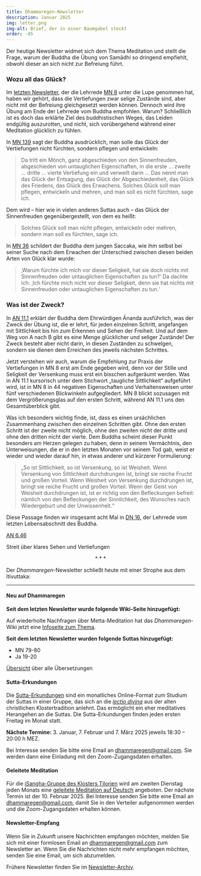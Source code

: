```yaml
---
title: Dhammaregen-Newsletter
description: Januar 2025
img: letter.png
img-alt: Brief, der in einer Baumgabel steckt
order: -45
---
```


Der heutige Newsletter widmet sich dem Thema Meditation und stellt die Frage, warum der Buddha die Übung von Samādhi so dringend empfiehlt, obwohl dieser an sich nicht zur Befreiung führt.

### Wozu all das Glück?

Im [letzten Newsletter](#/wiki/news/2024-12), der die Lehrrede [MN 8](#/sutta/mn8/de/sabbamitta) unter die Lupe genommen hat, haben wir gehört, dass die Vertiefungen zwar selige Zustände sind, aber nicht mit der Befreiung gleichgesetzt werden können. Dennoch wird ihre Übung am Ende der Lehrrede vom Buddha empfohlen. Warum? Schließlich ist es doch das erklärte Ziel des buddhistischen Weges, das Leiden endgültig auszurotten, und nicht, sich vorübergehend während einer Meditation glücklich zu fühlen.

In [MN 139](#/sutta/mn139:9.14/de/sabbamitta) sagt der Buddha ausdrücklich, man solle das Glück der Vertiefungen nicht fürchten, sondern pflegen und entwickeln:

>Da tritt ein Mönch, ganz abgeschieden von den Sinnenfreuden, abgeschieden von untauglichen Eigenschaften, in die erste … zweite … dritte … vierte Vertiefung ein und verweilt darin … Das nennt man das Glück der Entsagung, das Glück der Abgeschiedenheit, das Glück des Friedens, das Glück des Erwachens.  Solches Glück soll man pflegen, entwickeln und mehren, und man soll es nicht fürchten, sage ich.  

Dem wird – hier wie in vielen anderen Suttas auch – das Glück der Sinnenfreuden gegenübergestellt, von dem es heißt:

>Solches Glück soll man nicht pflegen, entwickeln oder mehren, sondern man soll es fürchten, sage ich.

In [MN 36](#/sutta/mn36:32.2/de/sabbamitta) schildert der Buddha dem jungen Saccaka, wie ihm selbst bei seiner Suche nach dem Erwachen der Unterschied zwischen diesen beiden Arten von Glück klar wurde:

>‚Warum fürchte ich mich vor dieser Seligkeit, hat sie doch nichts mit Sinnenfreuden oder untauglichen Eigenschaften zu tun?‘ Da dachte ich: ‚Ich fürchte mich nicht vor dieser Seligkeit, denn sie hat nichts mit Sinnenfreuden oder untauglichen Eigenschaften zu tun.‘

### Was ist der Zweck?

In [AN 11.1](#/sutta/an11.1/de/sabbamitta) erklärt der Buddha dem Ehrwürdigen Ānanda ausführlich, was der Zweck der Übung ist, die er lehrt, für jeden einzelnen Schritt, angefangen mit Sittlichkeit bis hin zum Erkennen und Sehen der Freiheit. Und auf dem Weg von A nach B gibt es eine Menge glücklicher und seliger Zustände! Der Zweck besteht aber nicht darin, in diesen Zuständen zu schwelgen, sondern sie dienen dem Erreichen des jeweils nächsten Schrittes.

Jetzt verstehen wir auch, warum die Empfehlung zur Praxis der Vertiefungen in MN 8 erst am Ende gegeben wird, denn vor der Stille und Seligkeit der Versenkung muss erst ein bisschen aufgeräumt werden. Was in AN 11.1 kursorisch unter dem Stichwort „taugliche Sittlichkeit“ aufgeführt wird, ist in MN 8 in 44 negativen Eigenschaften und Verhaltensweisen unter fünf verschiedenen Blickwinkeln aufgegliedert. MN 8 blickt sozusagen mit dem Vergrößerungsglas auf den ersten Schritt, während AN 11.1 uns den Gesamtüberblick gibt.

Was ich besonders wichtig finde, ist, dass es einen ursächlichen Zusammenhang zwischen den einzelnen Schritten gibt. Ohne den ersten Schritt ist der zweite nicht möglich, ohne den zweiten nicht der dritte und ohne den dritten nicht der vierte. Dem Buddha scheint dieser Punkt besonders am Herzen gelegen zu haben, denn in seinem Vermächtnis, den Unterweisungen, die er in den letzten Monaten vor seinem Tod gab, weist er wieder und wieder darauf hin, in etwas anderer und kürzerer Formulierung:

>„So ist Sittlichkeit, so ist Versenkung, so ist Weisheit. Wenn Versenkung von Sittlichkeit durchdrungen ist, bringt sie reiche Frucht und großen Vorteil. Wenn Weisheit von Versenkung durchdrungen ist, bringt sie reiche Frucht und großen Vorteil. Wenn der Geist von Weisheit durchdrungen ist, ist er richtig von den Befleckungen befreit: nämlich von den Befleckungen der Sinnlichkeit, des Wunsches nach Wiedergeburt und der Unwissenheit.“

Diese Passage finden wir insgesamt acht Mal in [DN 16](#/sutta/dn16:1.12.2/de/sabbamitta), der Lehrrede vom letzten Lebensabschnitt des Buddha.

[AN 6.46](#/sutta/an6.46/de/sabbamitta)

Streit über klares Sehen und Vertiefungen

<div style="text-align: center;">* * *</div>

Der *Dhammaregen*-Newsletter schließt heute mit einer Strophe aus dem Itivuttaka:

---

#### Neu auf Dhammaregen

**Seit dem letzten Newsletter wurde folgende Wiki-Seite hinzugefügt:**

Auf wiederholte Nachfragen über Metta-Meditation hat das *Dhammaregen*-Wiki jetzt eine [Infoseite zum Thema](#/wiki/meditation).

**Seit dem letzten Newsletter wurden folgende Suttas hinzugefügt:**
- MN 79-80
- Ja 19-20

[Übersicht](#/wiki/uebersetzung/uebersicht) über alle Übersetzungen

#### Sutta-Erkundungen 

Die [Sutta-Erkundungen](#/wiki/erkundung) sind ein monatliches Online-Format zum Studium der Suttas in einer Gruppe, das sich an die [*lectio divina*](https://de.wikipedia.org/wiki/Lectio_divina) aus der alten christlichen Klostertradition anlehnt. Das ermöglicht ein eher meditatives Herangehen an die Suttas. Die Sutta-Erkundungen finden jeden ersten Freitag im Monat statt. 

**Nächste Termine:** 3. Januar, 7. Februar und 7. März 2025 jeweils 18:30 – 20:00 h MEZ.

Bei Interesse senden Sie bitte eine Email an [dhammaregen@gmail.com](mailto:dhammaregen@gmail.com). Sie werden dann eine Einladung mit den Zoom-Zugangsdaten erhalten.

#### Geleitete Meditation 

Für die [iSangha-Gruppe des Klosters Tilorien](https://www.samita.be/de/isangha/) wird am zweiten Dienstag jeden Monats eine [geleitete Meditation auf Deutsch](#/wiki/meditation) angeboten. Der nächste Termin ist der 10. Februar 2025. Bei Interesse senden Sie bitte eine Email an [dhammaregen@gmail.com](mailto:dhammaregen@gmail.com), damit Sie in den Verteiler aufgenommen werden und die Zoom-Zugangsdaten erhalten können.

#### Newsletter-Empfang

Wenn Sie in Zukunft unsere Nachrichten empfangen möchten, melden Sie sich mit einer formlosen Email an [dhammaregen@gmail.com](mailto:dhammaregen@gmail.com) zum Newsletter an. Wenn Sie die Nachrichten nicht mehr empfangen möchten, senden Sie eine Email, um sich abzumelden. 

Frühere Newsletter finden Sie im [Newsletter-Archiv](#/wiki/news/inhalt).